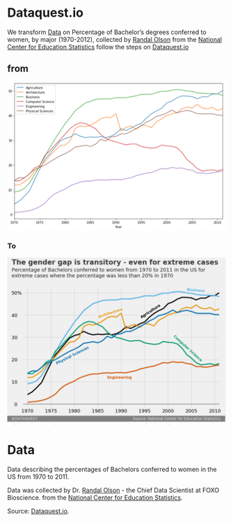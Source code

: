 # Dataquest.io

We transform [Data](http://www.randalolson.com/2014/06/14/percentage-of-bachelors-degrees-conferred-to-women-by-major-1970-2012/) on Percentage of Bachelor’s degrees conferred to women, by major (1970-2012), collected by [Randal Olson](http://www.randalolson.com/2014/06/14/percentage-of-bachelors-degrees-conferred-to-women-by-major-1970-2012/) from the [National Center for Education Statistics](https://nces.ed.gov/about/) follow the steps on [Dataquest.io](https://www.dataquest.io/blog/making-538-plots/) 

## from

![image](https://github.com/RAYOPOKU/Visualizations/blob/master/dataquest/assets/Screen%20Shot%202020-05-02%20at%209.19.17%20AM.png)

### To 

![image](https://github.com/RAYOPOKU/Visualizations/blob/master/dataquest/assets/Screen%20Shot%202020-05-02%20at%209.19.37%20AM.png)

# Data

Data describing the percentages of Bachelors conferred to women in the US from 1970 to 2011. 

Data was collected by Dr. [Randal Olson](http://www.randalolson.com/2014/06/14/percentage-of-bachelors-degrees-conferred-to-women-by-major-1970-2012/) - the Chief Data Scientist at FOXO Bioscience. from the [National Center for Education Statistics](https://nces.ed.gov/about/).

Source: [Dataquest.io](https://www.dataquest.io/blog/making-538-plots/).
